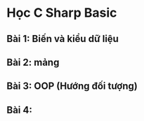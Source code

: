 # Học C Sharp Basic

## Bài 1: Biến và kiểu dữ liệu
## Bài 2: mảng
## Bài 3: OOP (Hướng đối tượng)
## Bài 4: 

